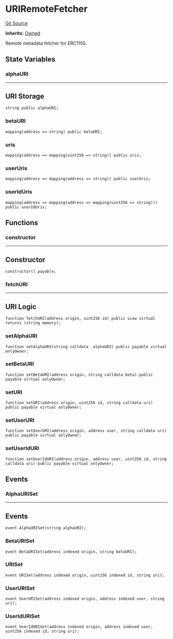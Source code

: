 # URIRemoteFetcher
[Git Source](https://github.com/kalidao/keep/blob/4ba354e122c2e294d53e3539ad035bb2950c6c96/src/extensions/metadata/URIRemoteFetcher.sol)

**Inherits:**
[Owned](/src/extensions/utils/Owned.sol/abstract.Owned.md)

Remote metadata fetcher for ERC1155.


## State Variables
### alphaURI
-----------------------------------------------------------------------
URI Storage
-----------------------------------------------------------------------


```solidity
string public alphaURI;
```


### betaURI

```solidity
mapping(address => string) public betaURI;
```


### uris

```solidity
mapping(address => mapping(uint256 => string)) public uris;
```


### userUris

```solidity
mapping(address => mapping(address => string)) public userUris;
```


### userIdUris

```solidity
mapping(address => mapping(address => mapping(uint256 => string))) public userIdUris;
```


## Functions
### constructor

-----------------------------------------------------------------------
Constructor
-----------------------------------------------------------------------


```solidity
constructor() payable;
```

### fetchURI

-----------------------------------------------------------------------
URI Logic
-----------------------------------------------------------------------


```solidity
function fetchURI(address origin, uint256 id) public view virtual returns (string memory);
```

### setAlphaURI


```solidity
function setAlphaURI(string calldata _alphaURI) public payable virtual onlyOwner;
```

### setBetaURI


```solidity
function setBetaURI(address origin, string calldata beta) public payable virtual onlyOwner;
```

### setURI


```solidity
function setURI(address origin, uint256 id, string calldata uri) public payable virtual onlyOwner;
```

### setUserURI


```solidity
function setUserURI(address origin, address user, string calldata uri) public payable virtual onlyOwner;
```

### setUserIdURI


```solidity
function setUserIdURI(address origin, address user, uint256 id, string calldata uri) public payable virtual onlyOwner;
```

## Events
### AlphaURISet
-----------------------------------------------------------------------
Events
-----------------------------------------------------------------------


```solidity
event AlphaURISet(string alphaURI);
```

### BetaURISet

```solidity
event BetaURISet(address indexed origin, string betaURI);
```

### URISet

```solidity
event URISet(address indexed origin, uint256 indexed id, string uri);
```

### UserURISet

```solidity
event UserURISet(address indexed origin, address indexed user, string uri);
```

### UserIdURISet

```solidity
event UserIdURISet(address indexed origin, address indexed user, uint256 indexed id, string uri);
```

